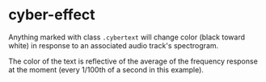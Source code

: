 # cyber-effect

Anything marked with class `.cybertext` will change color (black toward white) in response to an associated audio track's spectrogram.

The color of the text is reflective of the average of the frequency response at the moment (every 1/100th of a second in this example).
